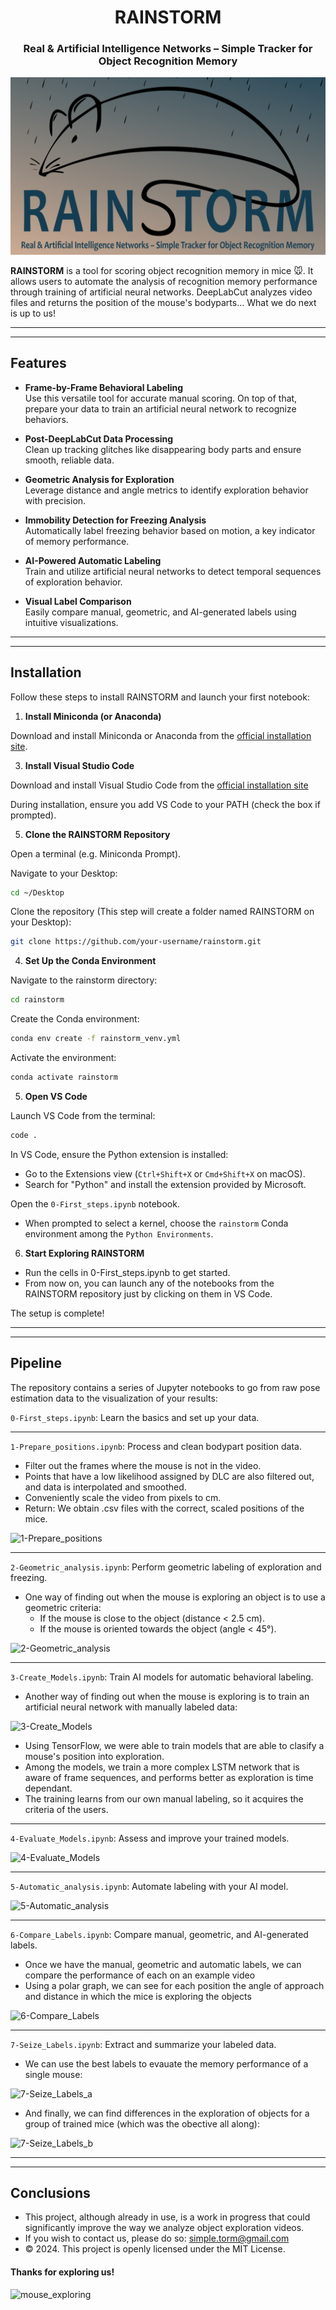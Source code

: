 <div align="center">
  
# **RAINSTORM**
### Real & Artificial Intelligence Networks – Simple Tracker for Object Recognition Memory

![RAINSTORM Logo](docs/images/logo.png)

</div>

**RAINSTORM** is a tool for scoring object recognition memory in mice 🐭. It allows users to automate the analysis of recognition memory performance through training of artificial neural networks. DeepLabCut analyzes video files and returns the position of the mouse's bodyparts... What we do next is up to us!

---
---

## **Features**  

- **Frame-by-Frame Behavioral Labeling**  
   Use this versatile tool for accurate manual scoring. On top of that, prepare your data to train an artificial neural network to recognize behaviors.  

- **Post-DeepLabCut Data Processing**  
   Clean up tracking glitches like disappearing body parts and ensure smooth, reliable data. 

- **Geometric Analysis for Exploration**  
   Leverage distance and angle metrics to identify exploration behavior with precision.  

- **Immobility Detection for Freezing Analysis**  
   Automatically label freezing behavior based on motion, a key indicator of memory performance.  

- **AI-Powered Automatic Labeling**  
   Train and utilize artificial neural networks to detect temporal sequences of exploration behavior.  

- **Visual Label Comparison**  
   Easily compare manual, geometric, and AI-generated labels using intuitive visualizations.

---
---

## **Installation**
  Follow these steps to install RAINSTORM and launch your first notebook:

1. **Install Miniconda (or Anaconda)**

Download and install Miniconda or Anaconda from the [official installation site](https://docs.anaconda.com/miniconda/install/).

3. **Install Visual Studio Code**

Download and install Visual Studio Code from the [official installation site](https://code.visualstudio.com/Download)
  
During installation, ensure you add VS Code to your PATH (check the box if prompted).

5. **Clone the RAINSTORM Repository**

Open a terminal (e.g. Miniconda Prompt).

Navigate to your Desktop:

```bash
cd ~/Desktop
```
  
Clone the repository (This step will create a folder named RAINSTORM on your Desktop):

```bash
git clone https://github.com/your-username/rainstorm.git
```

4. **Set Up the Conda Environment**

Navigate to the rainstorm directory:

```bash
cd rainstorm
```
  
Create the Conda environment:
  
```bash
conda env create -f rainstorm_venv.yml
```

Activate the environment:

```bash
conda activate rainstorm
```

5. **Open VS Code**

Launch VS Code from the terminal:

```bash
code .
```
  
In VS Code, ensure the Python extension is installed:
  - Go to the Extensions view (```Ctrl+Shift+X``` or ```Cmd+Shift+X``` on macOS).
  - Search for "Python" and install the extension provided by Microsoft.

Open the ```0-First_steps.ipynb``` notebook.
  - When prompted to select a kernel, choose the ```rainstorm``` Conda environment among the ```Python Environments```.

6. **Start Exploring RAINSTORM**
  - Run the cells in 0-First_steps.ipynb to get started.
  - From now on, you can launch any of the notebooks from the RAINSTORM repository just by clicking on them in VS Code.

The setup is complete!

---
---

## **Pipeline**
The repository contains a series of Jupyter notebooks to go from raw pose estimation data to the visualization of your results:

```0-First_steps.ipynb```: Learn the basics and set up your data.

---

```1-Prepare_positions.ipynb```: Process and clean bodypart position data.
- Filter out the frames where the mouse is not in the video.
- Points that have a low likelihood assigned by DLC are also filtered out, and data is interpolated and smoothed.
- Conveniently scale the video from pixels to cm.
- Return: We obtain .csv files with the correct, scaled positions of the mice.

![1-Prepare_positions](docs/images/1-Prepare_positions.png)

---

```2-Geometric_analysis.ipynb```: Perform geometric labeling of exploration and freezing.

- One way of finding out when the mouse is exploring an object is to use a geometric criteria:
  - If the mouse is close to the object (distance < 2.5 cm).
  - If the mouse is oriented towards the object (angle < 45°).

![2-Geometric_analysis](docs/images/2-Geometric_analysis.png)

---

```3-Create_Models.ipynb```: Train AI models for automatic behavioral labeling.

- Another way of finding out when the mouse is exploring is to train an artificial neural network with manually labeled data:

![3-Create_Models](docs/images/3-Create_models.png)

- Using TensorFlow, we were able to train models that are able to clasify a mouse's position into exploration.
- Among the models, we train a more complex LSTM network that is aware of frame sequences, and performs better as exploration is time dependant.
- The training learns from our own manual labeling, so it acquires the criteria of the users.

---

```4-Evaluate_Models.ipynb```: Assess and improve your trained models.

![4-Evaluate_Models](docs/images/4-Evaluate_models.png)

---

```5-Automatic_analysis.ipynb```: Automate labeling with your AI model.

![5-Automatic_analysis](docs/images/5-Automatic_analysis.png)

---

```6-Compare_Labels.ipynb```: Compare manual, geometric, and AI-generated labels.

- Once we have the manual, geometric and automatic labels, we can compare the performance of each on an example video
- Using a polar graph, we can see for each position the angle of approach and distance in which the mice is exploring the objects

![6-Compare_Labels](docs/images/6-Compare_labels.png)

---

```7-Seize_Labels.ipynb```: Extract and summarize your labeled data.

- We can use the best labels to evauate the memory performance of a single mouse:

![7-Seize_Labels_a](docs/images/7-Seize_labels_a.png)

- And finally, we can find differences in the exploration of objects for a group of trained mice (which was the obective all along):

![7-Seize_Labels_b](docs/images/7-Seize_labels_b.png)

---
---

## **Conclusions**
- This project, although already in use, is a work in progress that could significantly improve the way we analyze object exploration videos.
- If you wish to contact us, please do so: simple.torm@gmail.com
- © 2024. This project is openly licensed under the MIT License.

#### Thanks for exploring us!

![mouse_exploring](docs/images/mouse_exploring.gif)
